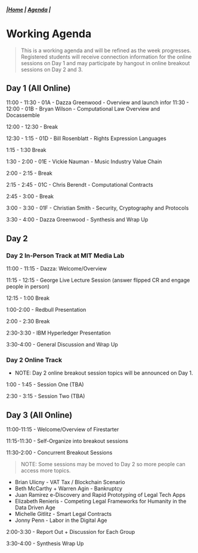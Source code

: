 ##### |[Home](https://mitmedialab.github.io/2019-MIT-Computational-Law-Course) | [Agenda](https://mitmedialab.github.io/2019-MIT-Computational-Law-Course/agenda) |

# Working Agenda 

> This is a working agenda and will be refined as the week progresses.  Registered students will receive connection information for the online sessions on Day 1 and may participate by hangout in online breakout sessions on Day 2 and 3.  

## Day 1 (All Online) 


11:00 - 11:30 - 01A - Dazza Greenwood - Overview and launch
infor
11:30 - 12:00 - 01B - Bryan Wilson - Computational Law Overview and Docassemble

12:00 - 12:30 - Break

12:30 - 1:15 - 01D - Bill Rosenblatt - Rights Expression Languages

1:15 - 1:30 Break

1:30 - 2:00	- 01E - Vickie Nauman - Music Industry Value Chain 

2:00 - 2:15 - Break

2:15 - 2:45	- 01C - Chris Berendt - Computational Contracts  

2:45 - 3:00 - Break

3:00 - 3:30 - 01F - Christian Smith - Security, Cryptography and Protocols

3:30 - 4:00 - Dazza Greenwood - Synthesis and Wrap Up


## Day 2 

### Day 2 In-Person Track at MIT Media Lab


11:00 - 11:15 - Dazza: Welcome/Overview 

11:15 - 12:15 - George Live Lecture Session (answer flipped CR and engage people in person)

12:15 - 1:00 Break

1:00-2:00 - Redbull Presentation

2:00 - 2:30 Break

2:30-3:30 - IBM Hyperledger Presentation

3:30-4:00 - General Discussion and Wrap Up


### Day 2 Online Track 

* NOTE: Day 2 online breakout session topics will be announced on Day 1. 

1:00 - 1:45 - Session One (TBA)

2:30 - 3:15 - Session Two (TBA)


## Day 3  (All Online) 

11:00-11:15 - Welcome/Overview of Firestarter 

11:15-11:30 - Self-Organize into breakout sessions

11:30-2:00 - Concurrent Breakout Sessions

> NOTE: Some sessions may be moved to Day 2 so more people can access more topics. 

* Brian Ulicny - VAT Tax / Blockchain Scenario
* Beth McCarthy + Warren Agin - Bankruptcy
* Juan Ramirez e-Discovery and Rapid Prototyping of Legal Tech Apps
* Elizabeth Renieris - Competing Legal Frameworks for Humanity in the Data Driven Age
* Michelle Gitlitz  - Smart Legal Contracts
* Jonny Penn - Labor in the Digital Age

2:00-3:30 - Report Out + Discussion for Each Group

3:30-4:00 - Synthesis Wrap Up



